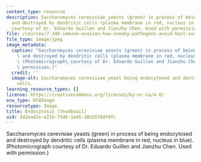 ```yaml
---
content_type: resource
description: Saccharomyces cerevisiae yeasts (green) in process of being endocytosed
  and destroyed by dendritic cells (plasma membrane in red, nucleus in blue). (Photomicrograph
  courtesy of Dr. Eduardo Guillen and Jianzhu Chen. Used with permission.)
file: /courses/7-340-immune-evasion-how-sneaky-pathogens-avoid-host-surveillance-spring-2004/3d2ead2ee21b75d61e4518cb57ddfdfc_7-340s04-th.jpg
file_type: image/jpeg
image_metadata:
  caption: "Saccharomyces cerevisiae yeasts (green) in process of being endocytosed\
    \ and destroyed by dendritic cells (plasma membrane in red, nucleus in blue).\
    \ (Photomicrograph\_courtesy of Dr. Eduardo Guillen and Jianzhu Chen. Used with\
    \ permission.)"
  credit: ''
  image-alt: Saccharomyces cerevisiae yeast being endocytosed and destroyed by dendritic
    cells.
learning_resource_types: []
license: https://creativecommons.org/licenses/by-nc-sa/4.0/
ocw_type: OCWImage
resourcetype: Image
title: Endocytosis (thumbnail)
uid: 3d2ead2e-e21b-75d6-1e45-18cb57ddfdfc
---
```

Saccharomyces cerevisiae yeasts (green) in process of being endocytosed and destroyed by dendritic cells (plasma membrane in red, nucleus in blue). (Photomicrograph courtesy of Dr. Eduardo Guillen and Jianzhu Chen. Used with permission.)